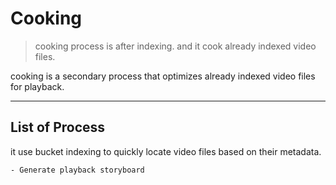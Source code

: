 # Cooking

> cooking process is after indexing. and it cook already indexed video files.

cooking is a secondary process that optimizes already indexed video files for playback.

---

## List of Process

it use bucket indexing to quickly locate video files based on their metadata.

```
- Generate playback storyboard
```
